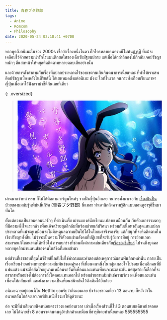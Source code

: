 ```yaml
---
title: 青春ブタ野郎
tags:
  - Anime
  - Romcom
  - Philosophy
date: 2020-05-24 02:18:41 +0700
---
```


หากพูดถึงอนิเมะในช่วง 2000s เชื่อว่าเรื่องหนึ่งในดวงใจใครหลายคนคงหนีไม่พ้น[ฮารุฮิ][haruhi] ที่แม้จะเคลือบไว้ด้วยความน่ารักโรแมนติกสดใสของเด็กวัยมัฐยมปลาย แต่เมื่อได้ถลำลึกลงไปก็กลับเจอปรัชญาหนักๆ ตีแสกหน้าให้หยุดคิดติดตามหลายตลบเสียอย่างนั้น

และด้วยการตั้งคำถามกับเรื่องที่แปลกประหลาดไร้ขอบเขตจนเกินจินตนาการเนี่ยแหละ ที่ทำให้เราเสพติดปรัชญาเบื้องหลังในซีรียส์นี้ ไล่เสพหมดตั้งแต่อนิเมะ มังงะ ไลท์โนเวล จนกระทั่งเกือบเรียนภาษาญี่ปุ่นเพื่อเอาไว้ฟังดราม่าซีดีกันเลยทีเดียว

{: .oversized}
> ![](/images/cover/bunny-girl-senpai.jpg)

ผ่านมากว่าทศวรรษ ก็ไม่ได้ติดตามการ์ตูนใหม่ๆ จากฝั่งญี่ปุ่นอีกเลย จนกระทั่งมาเจอกับ [เรื่องฝันปั่นป่วยของผมกับรุ่นพี่บันนี่เกิร์ล][bunny girl senpai] (青春ブタ野郎) นี่แหละ ทำเอานึกถึงความรู้สึกแบบตอนดูฮารุฮิขึ้นมาทันใด

ตั้งแต่ความเป็นรอมคอมน่ารักๆ ที่ดำเนินเรื่องผ่านแกงค์นักเรียนม.ปลายเหมือนกัน กับตัวเอกธรรมดาๆ ที่มีความตั้งใจแรงกล้า เพื่อนอัจฉริยะสุดลึกลับที่พร้อมช่วยแก้ปริศนา พร้อมกับเนื้อหาอันสุดแสนแปลกประหลาดที่แม้จะดูเหมือนจะไม่มีเหตุผลความเป็นไปได้ในโลกมาจริงรองรับ แต่ก็สนุกที่จะคิดติดตามในเชิงปรัชญาทั้งสิ้น ไม่ว่าจะเป็นความไร้ตัวตนผ่านสังคมที่ปฏิเสธที่จะรับรู้ถึงการมีอยู่ การย้อนเวลาสามารถแก้ไขอนาคตได้หรือไม่ การแยกร่างที่ชวนตั้งคำถามเช่นเดียวกับ[เรือของธีเซียส][ship of theseus] ไปจนถึงบุคคลหลายบุคลิกผ่านเลนส์ของคนใกล้ชิดที่มองเข้ามา

แต่ส่วนที่เราชอบที่สุดในซีรียส์นี้กลับไม่ใช่คำถามและคำตอบต่อเหตุการณ์แสนพันลึกเหล่านั้น กลายเป็นเรื่องเรียบง่ายอย่างบทสรุปความสัมพันธ์ของคู่รอง ที่เพื่อนคนหนึ่งในกลุ่มเผลอใจไปชอบเพื่อนอีกคนที่มีแฟนแล้ว แม้จะอึดอัดใจอยู่นานเหมือนรอวันที่เพื่อนและแฟนเพื่อนจะทะเลาะกัน แต่สุดท้ายก็เลือกที่จะสารภาพรักอย่างไม่ต้องการสิ่งใดตอบแทนออกไป พร้อมช่วยสานสัมพันธ์ความรักของเพื่อนและแฟนเพื่อนให้กลับมาดี และยังคงความเป็นเพื่อนสนิทกันไว้ดังเดิมได้อีกด้วย

อนิเมะฉายอยู่ตอนนี้ใน Netflix ยอมรับว่าติดงอมเลย บิงจ์วอชรวดเดียว 13 ตอนจบ ก็หวังว่าในอนาคตอันใกล้จะเอาเวอร์ชันหนังโรงมาให้ดูด้วยนะ

อ๋อ จะมีที่น่าเสียดายนิดหน่อยตรงช่วงแอคย้อนเวลา เล่าเนื้อเรื่องส่วนนี้ไป 3 ตอนแบบเดินหน้าตลอดเลย ไม่ได้ฉายซ้ำ 8 ตอนรวดจนคนดูอ้าปากค้างเหมือนที่ฮารุฮิเคยทำเนี่ยแหละ 555555555



[haruhi]: //en.wikipedia.org/wiki/Haruhi_Suzumiya(http://en.wikipedia.org/wiki/Haruhi_Suzumiya)
[bunny girl senpai]: //en.wikipedia.org/wiki/Rascal_Does_Not_Dream_of_Bunny_Girl_Senpai
[ship of theseus]: //en.wikipedia.org/wiki/Ship_of_Theseus
